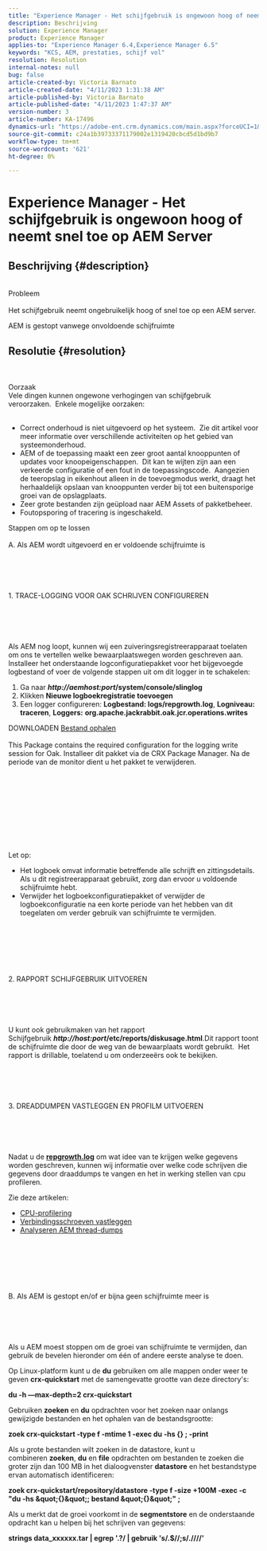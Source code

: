```yaml
---
title: "Experience Manager - Het schijfgebruik is ongewoon hoog of neemt snel toe op AEM Server"
description: Beschrijving
solution: Experience Manager
product: Experience Manager
applies-to: "Experience Manager 6.4,Experience Manager 6.5"
keywords: "KCS, AEM, prestaties, schijf vol"
resolution: Resolution
internal-notes: null
bug: false
article-created-by: Victoria Barnato
article-created-date: "4/11/2023 1:31:38 AM"
article-published-by: Victoria Barnato
article-published-date: "4/11/2023 1:47:37 AM"
version-number: 3
article-number: KA-17496
dynamics-url: "https://adobe-ent.crm.dynamics.com/main.aspx?forceUCI=1&pagetype=entityrecord&etn=knowledgearticle&id=7b559c97-08d8-ed11-a7c7-6045bd006d92"
source-git-commit: c24a1b39733371179002e1319420cbcd5d1bd9b7
workflow-type: tm+mt
source-wordcount: '621'
ht-degree: 0%

---
```


# Experience Manager - Het schijfgebruik is ongewoon hoog of neemt snel toe op AEM Server

## Beschrijving {#description}

<br>Probleem<br><br>
Het schijfgebruik neemt ongebruikelijk hoog of snel toe op een AEM server.

AEM is gestopt vanwege onvoldoende schijfruimte






## Resolutie {#resolution}

<br><br>Oorzaak
<br>Vele dingen kunnen ongewone verhogingen van schijfgebruik veroorzaken.  Enkele mogelijke oorzaken:<br><br>
- Correct onderhoud is niet uitgevoerd op het systeem.  Zie dit artikel voor meer informatie over verschillende activiteiten op het gebied van systeemonderhoud.
- AEM of de toepassing maakt een zeer groot aantal knooppunten of updates voor knoopeigenschappen.  Dit kan te wijten zijn aan een verkeerde configuratie of een fout in de toepassingscode.  Aangezien de teeropslag in eikenhout alleen in de toevoegmodus werkt, draagt het herhaaldelijk opslaan van knooppunten verder bij tot een buitensporige groei van de opslagplaats.
- Zeer grote bestanden zijn geüpload naar AEM Assets of pakketbeheer.
- Foutopsporing of tracering is ingeschakeld.

Stappen om op te lossen<br><br>A. Als AEM wordt uitgevoerd en er voldoende schijfruimte is<br><br><br><br><br><br>1. TRACE-LOGGING VOOR OAK SCHRIJVEN CONFIGUREREN<br><br><br><br><br><br>Als AEM nog loopt, kunnen wij een zuiveringsregistreerapparaat toelaten om ons te vertellen welke bewaarplaatswegen worden geschreven aan.  Installeer het onderstaande logconfiguratiepakket voor het bijgevoegde logbestand of voer de volgende stappen uit om dit logger in te schakelen:
1. Ga naar <b>*http://aemhost:port*/system/console/slinglog</b>
2. Klikken <b>Nieuwe logboekregistratie toevoegen</b>
3. Een logger configureren: <b>Logbestand: logs/repgrowth.log</b>, <b>Logniveau: traceren</b>, <b>Loggers:</b> <b>org.apache.jackrabbit.oak.jcr.operations.writes</b>


DOWNLOADEN
[Bestand ophalen](https://helpx.adobe.com/content/dam/help/en/experience-manager/kb/analyze-unusual-repository-growth/jcr:content/main-pars/download/log_repository_growth-1.zip "log_repository_growth-1.zip") <br><br>This Package contains the required configuration for the logging write session for Oak. Installeer dit pakket via de CRX Package Manager. Na de periode van de monitor dient u het pakket te verwijderen.<br><br><br><br><br><br><br><br><br><br><br>
Let op:

- Het logboek omvat informatie betreffende alle schrijft en zittingsdetails.  Als u dit registreerapparaat gebruikt, zorg dan ervoor u voldoende schijfruimte hebt.
- Verwijder het logboekconfiguratiepakket of verwijder de logboekconfiguratie na een korte periode van het hebben van dit toegelaten om verder gebruik van schijfruimte te vermijden.

<br><br><br><br><br><br>2. RAPPORT SCHIJFGEBRUIK UITVOEREN<br><br><br><br><br><br>
U kunt ook gebruikmaken van het rapport Schijfgebruik <b>*http://host:port*/etc/reports/diskusage.html</b>.Dit rapport toont de schijfruimte die door de weg van de bewaarplaats wordt gebruikt.  Het rapport is drillable, toelatend u om onderzeeërs ook te bekijken.
<br><br><br><br><br><br>3. DREADDUMPEN VASTLEGGEN EN PROFILM UITVOEREN<br><br><br><br><br><br>
Nadat u de <b>[repgrowth.log](https://helpx.adobe.com/experience-manager/kb/analyze-unusual-repository-growth.html#repgrowth)</b> om wat idee van te krijgen welke gegevens worden geschreven, kunnen wij informatie over welke code schrijven die gegevens door draaddumps te vangen en het in werking stellen van cpu profileren.

Zie deze artikelen:

- [CPU-profilering](https://experienceleague.adobe.com/docs/experience-cloud-kcs/kbarticles/KA-17499.html?lang=en)
- [Verbindingsschroeven vastleggen](https://experienceleague.adobe.com/docs/experience-cloud-kcs/kbarticles/KA-17452.html?lang=en)
- [Analyseren AEM thread-dumps](https://helpx.adobe.com/experience-manager/kb/thread-dump-analysis.html)

<br><br><br><br><br><br>B. Als AEM is gestopt en/of er bijna geen schijfruimte meer is<br><br><br><br><br><br>
Als u AEM moest stoppen om de groei van schijfruimte te vermijden, dan gebruik de bevelen hieronder om één of andere eerste analyse te doen.

Op Linux-platform kunt u de <b>du</b> gebruiken om alle mappen onder weer te geven <b>crx-quickstart</b> met de samengevatte grootte van deze directory&#39;s:

<b>du -h —max-depth=2 crx-quickstart</b>

Gebruiken <b>zoeken</b> en <b>du</b> opdrachten voor het zoeken naar onlangs gewijzigde bestanden en het ophalen van de bestandsgrootte:

<b>zoek crx-quickstart -type f -mtime 1 -exec du -hs {} \; -print</b>

Als u grote bestanden wilt zoeken in de datastore, kunt u combineren <b>zoeken</b>, <b>du</b> en <b>file</b> opdrachten om bestanden te zoeken die groter zijn dan 100 MB in het dialoogvenster <b>datastore</b> en het bestandstype ervan automatisch identificeren:

<b>zoek crx-quickstart/repository/datastore -type f -size +100M -exec -c &quot;du -hs \&quot;{}\&quot;; bestand \&quot;{}\&quot;&quot; \;</b>

Als u merkt dat de groei voorkomt in de <b>segmentstore</b> en de onderstaande opdracht kan u helpen bij het schrijven van gegevens:

<b>strings data_xxxxxx.tar | egrep &#39;.?/ | gebruik &#39;s/.$//;s/.\//\//&#39;</b>
